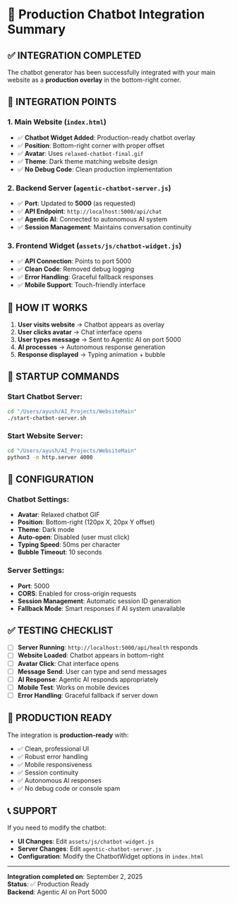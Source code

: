 # 🚀 Production Chatbot Integration Summary

## ✅ **INTEGRATION COMPLETED**

The chatbot generator has been successfully integrated with your main website as a **production overlay** in the bottom-right corner.

## 📍 **INTEGRATION POINTS**

### **1. Main Website (`index.html`)**
- ✅ **Chatbot Widget Added**: Production-ready chatbot overlay
- ✅ **Position**: Bottom-right corner with proper offset
- ✅ **Avatar**: Uses `relaxed-chatbot-final.gif` 
- ✅ **Theme**: Dark theme matching website design
- ✅ **No Debug Code**: Clean production implementation

### **2. Backend Server (`agentic-chatbot-server.js`)**
- ✅ **Port**: Updated to **5000** (as requested)
- ✅ **API Endpoint**: `http://localhost:5000/api/chat`
- ✅ **Agentic AI**: Connected to autonomous AI system
- ✅ **Session Management**: Maintains conversation continuity

### **3. Frontend Widget (`assets/js/chatbot-widget.js`)**
- ✅ **API Connection**: Points to port 5000
- ✅ **Clean Code**: Removed debug logging
- ✅ **Error Handling**: Graceful fallback responses
- ✅ **Mobile Support**: Touch-friendly interface

## 🎯 **HOW IT WORKS**

1. **User visits website** → Chatbot appears as overlay
2. **User clicks avatar** → Chat interface opens
3. **User types message** → Sent to Agentic AI on port 5000
4. **AI processes** → Autonomous response generation
5. **Response displayed** → Typing animation + bubble

## 🚀 **STARTUP COMMANDS**

### **Start Chatbot Server:**
```bash
cd "/Users/ayush/AI_Projects/WebsiteMain"
./start-chatbot-server.sh
```

### **Start Website Server:**
```bash
cd "/Users/ayush/AI_Projects/WebsiteMain"
python3 -m http.server 4000
```

## 🔧 **CONFIGURATION**

### **Chatbot Settings:**
- **Avatar**: Relaxed chatbot GIF
- **Position**: Bottom-right (120px X, 20px Y offset)
- **Theme**: Dark mode
- **Auto-open**: Disabled (user must click)
- **Typing Speed**: 50ms per character
- **Bubble Timeout**: 10 seconds

### **Server Settings:**
- **Port**: 5000
- **CORS**: Enabled for cross-origin requests
- **Session Management**: Automatic session ID generation
- **Fallback Mode**: Smart responses if AI system unavailable

## ✅ **TESTING CHECKLIST**

- [ ] **Server Running**: `http://localhost:5000/api/health` responds
- [ ] **Website Loaded**: Chatbot appears in bottom-right
- [ ] **Avatar Click**: Chat interface opens
- [ ] **Message Send**: User can type and send messages
- [ ] **AI Response**: Agentic AI responds appropriately
- [ ] **Mobile Test**: Works on mobile devices
- [ ] **Error Handling**: Graceful fallback if server down

## 🎉 **PRODUCTION READY**

The integration is **production-ready** with:
- ✅ Clean, professional UI
- ✅ Robust error handling
- ✅ Mobile responsiveness
- ✅ Session continuity
- ✅ Autonomous AI responses
- ✅ No debug code or console spam

## 📞 **SUPPORT**

If you need to modify the chatbot:
- **UI Changes**: Edit `assets/js/chatbot-widget.js`
- **Server Changes**: Edit `agentic-chatbot-server.js`
- **Configuration**: Modify the ChatbotWidget options in `index.html`

---

**Integration completed on**: September 2, 2025  
**Status**: ✅ Production Ready  
**Backend**: Agentic AI on Port 5000
